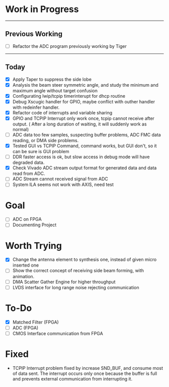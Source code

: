 # Work in Progress
---
## Previous Working
- [ ] Refactor the ADC program previously working by Tiger
--- 
## Today
- [x] Apply Taper to suppress the side lobe
- [x] Analysis the beam steer symmetric angle, and study the minimum and maximum angle without target confusion
- [x] Configurating lwip/tcpip timerinterupt for dhcp routine
- [x] Debug Xscugic handler for GPIO, maybe conflict with outher handler with redeinfer handler.
- [x] Refactor code of interrupts and variable sharing
- [x] GPIO and TCPIP Interrupt only work once, tcpip cannot receive after output. ( After a long duration of waiting, it will suddenly work as normal) 
- [ ] ADC data too few samples, suspecting buffer problems, ADC FMC data reading, or DMA side problems.
- [x] Tested GUI vs TCPIP Command, command works, but GUI don't, so it can be sure is GUI problem
- [ ] DDR faster access is ok, but slow access in debug mode will have degraded data.
- [x] Check Vivado ADC stream output format for generated data and data read from ADC.
- [ ] ADC Stream cannot received signal from ADC
- [ ] System ILA seems not work with AXIS, need test

# Goal 
- [ ] ADC on FPGA
- [ ] Documenting Project

# Worth Trying
- [x] Change the antenna element to synthesis one, instead of given micro inserted one
- [ ]  Show the correct concept of receiving side beam forming, with animation. 
- [ ] DMA Scatter Gather Engine for higher throughput 
- [ ] LVDS interface for long range noise rejecting communication

# To-Do
- [x] Matched Filter (FPGA)
- [ ] ADC (FPGA)
- [ ] CMOS Interface communication from FPGA

# Fixed
- TCPIP Interrupt problem fixed by increase SND_BUF, and consume most of data sent. The interrupt occurs only once  because the buffer is full and prevents external communication from interrupting it.